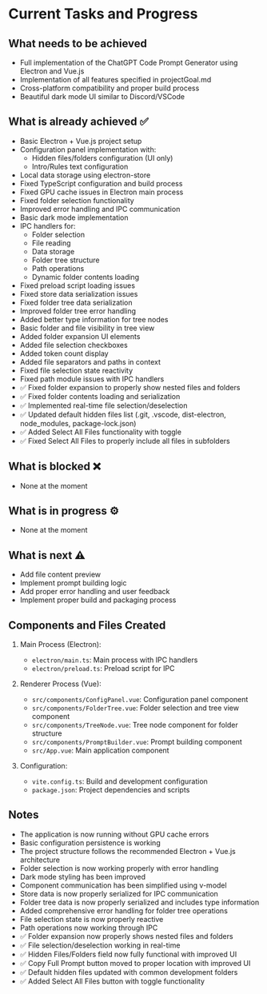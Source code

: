 # Current Tasks and Progress

## What needs to be achieved
- Full implementation of the ChatGPT Code Prompt Generator using Electron and Vue.js
- Implementation of all features specified in projectGoal.md
- Cross-platform compatibility and proper build process
- Beautiful dark mode UI similar to Discord/VSCode

## What is already achieved ✅
- Basic Electron + Vue.js project setup
- Configuration panel implementation with:
  - Hidden files/folders configuration (UI only)
  - Intro/Rules text configuration
- Local data storage using electron-store
- Fixed TypeScript configuration and build process
- Fixed GPU cache issues in Electron main process
- Fixed folder selection functionality
- Improved error handling and IPC communication
- Basic dark mode implementation
- IPC handlers for:
  - Folder selection
  - File reading
  - Data storage
  - Folder tree structure
  - Path operations
  - Dynamic folder contents loading
- Fixed preload script loading issues
- Fixed store data serialization issues
- Fixed folder tree data serialization
- Improved folder tree error handling
- Added better type information for tree nodes
- Basic folder and file visibility in tree view
- Added folder expansion UI elements
- Added file selection checkboxes
- Added token count display
- Added file separators and paths in context
- Fixed file selection state reactivity
- Fixed path module issues with IPC handlers
- ✅ Fixed folder expansion to properly show nested files and folders
- ✅ Fixed folder contents loading and serialization
- ✅ Implemented real-time file selection/deselection
- ✅ Updated default hidden files list (.git, .vscode, dist-electron, node_modules, package-lock.json)
- ✅ Added Select All Files functionality with toggle
- ✅ Fixed Select All Files to properly include all files in subfolders

## What is blocked ❌
- None at the moment

## What is in progress ⚙️
- None at the moment

## What is next ⚠️
- Add file content preview
- Implement prompt building logic
- Add proper error handling and user feedback
- Implement proper build and packaging process

## Components and Files Created
1. Main Process (Electron):
   - `electron/main.ts`: Main process with IPC handlers
   - `electron/preload.ts`: Preload script for IPC

2. Renderer Process (Vue):
   - `src/components/ConfigPanel.vue`: Configuration panel component
   - `src/components/FolderTree.vue`: Folder selection and tree view component
   - `src/components/TreeNode.vue`: Tree node component for folder structure
   - `src/components/PromptBuilder.vue`: Prompt building component
   - `src/App.vue`: Main application component

3. Configuration:
   - `vite.config.ts`: Build and development configuration
   - `package.json`: Project dependencies and scripts

## Notes
- The application is now running without GPU cache errors
- Basic configuration persistence is working
- The project structure follows the recommended Electron + Vue.js architecture
- Folder selection is now working properly with error handling
- Dark mode styling has been improved
- Component communication has been simplified using v-model
- Store data is now properly serialized for IPC communication
- Folder tree data is now properly serialized and includes type information
- Added comprehensive error handling for folder tree operations
- File selection state is now properly reactive
- Path operations now working through IPC
- ✅ Folder expansion now properly shows nested files and folders
- ✅ File selection/deselection working in real-time
- ✅ Hidden Files/Folders field now fully functional with improved UI
- ✅ Copy Full Prompt button moved to proper location with improved UI
- ✅ Default hidden files updated with common development folders
- ✅ Added Select All Files button with toggle functionality 